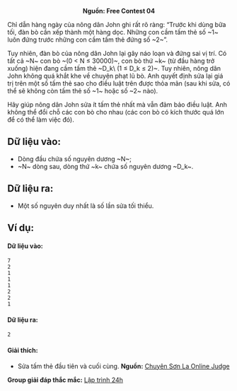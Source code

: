 **<center>Nguồn:  Free Contest 04</center>**

Chỉ dẫn hàng ngày của nông dân John ghi rất rõ ràng: “Trước khi dùng bữa tối, đàn bò cần xếp thành một hàng dọc. Những con cầm tấm thẻ số ~1~ luôn đứng trước những con cầm tấm thẻ đứng số ~2~”.

Tuy nhiên, đàn bò của nông dân John lại gây náo loạn và đứng sai vị trí. Có tất cả ~N~ con bò ~(0 < N ≤ 30000)~, con bò thứ ~k~ (từ đầu hàng trở xuống) hiện đang cầm tấm thẻ ~D_k\ (1 ≤ D_k ≤ 2)~. Tuy nhiên, nông dân John không quá khắt khe về chuyện phạt lũ bò. Anh quyết định sửa lại giá trị trên một số tấm thẻ sao cho điều luật trên được thỏa mãn (sau khi sửa, có thể sẽ không còn tấm thẻ số ~1~ hoặc số ~2~ nào).

Hãy giúp nông dân John sửa ít tấm thẻ nhất mà vẫn đảm bảo điều luật. Anh không thể đổi chỗ các con bò cho nhau (các con bò có kích thước quá lớn để có thể làm việc đó).

## Dữ liệu vào:
- Dòng đầu chứa số nguyên dương ~N~;
- ~N~ dòng sau, dòng thứ ~k~ chứa số nguyên dương ~D_k~.

## Dữ liệu ra:
- Một số nguyên duy nhất là số lần sửa tối thiểu.

## Ví dụ:
#### Dữ liệu vào:
```
7
2
1
1
1
2
2
1
```

#### Dữ liệu ra:
```
2
```

#### Giải thích:
- Sửa tấm thẻ đầu tiên và cuối cùng.
**Nguồn:** [Chuyên Sơn La Online Judge](http://csloj.ddns.net/)

**Group giải đáp thắc mắc:** [Lập trình 24h](https://www.facebook.com/groups/1386904321519984)